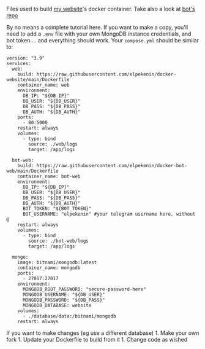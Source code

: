 Files used to build [my website](http://elpekenin.tk/40dex)'s docker container. Take also a look at [bot's repo](https://github.com/elpekenin/docker-bot-web)

By no means a complete tutorial here. If you want to make a copy, you'll need to add a `.env` file with your own MongoDB instance credentials, and bot token.... and everything should work. Your `compose.yml` should be similar to:
```
version: "3.9"
services:
  web:
    build: https://raw.githubusercontent.com/elpekenin/docker-website/main/Dockerfile
    container_name: web
    environment:
      DB_IP: "${DB_IP}"
      DB_USER: "${DB_USER}"
      DB_PASS: "${DB_PASS}"
      DB_AUTH: "${DB_AUTH}"
    ports:
      - 80:5000
    restart: always
    volumes:
      - type: bind
        source: ./web/logs
        target: /app/logs

  bot-web:
    build: https://raw.githubusercontent.com/elpekenin/docker-bot-web/main/Dockerfile
    container_name: bot-web
    environment:
      DB_IP: "${DB_IP}"
      DB_USER: "${DB_USER}"
      DB_PASS: "${DB_PASS}"
      DB_AUTH: "${DB_AUTH}"
      BOT_TOKEN: "${BOT_TOKEN}"
      BOT_USERNAME: "elpekenin" #your telegram username here, without @
    restart: always
    volumes:
      - type: bind
        source: ./bot-web/logs
        target: /app/logs

  mongo:
    image: bitnami/mongodb:latest
    container_name: mongodb
    ports:
      - 27017:27017
    environment:
      MONGODB_ROOT_PASSWORD: "secure-password-here"      
      MONGODB_USERNAME: "${DB_USER}"
      MONGODB_PASSWORD: "${DB_PASS}"
      MONGODB_DATABASE: website
    volumes:
      - ./database/data:/bitnami/mongodb
    restart: always
```

  If you want to make changes (eg use a different database)
    1. Make your own fork
    1. Update your Dockerfile to build from it
    1. Change code as wished
